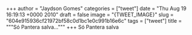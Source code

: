 
+++
author = "Jaydson Gomes"
categories = ["tweet"]
date = "Thu Aug 19 16:19:13 +0000 2010"
draft = false
image = "{TWEET_IMAGE}"
slug = "604e915936cf21972bf58c0d1bc1e0c991b16e6c"
tags = ["tweet"]
title = """Só Pantera salva..."""
+++
Só Pantera salva
